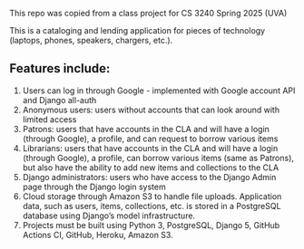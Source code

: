 This repo was copied from a class project for CS 3240 Spring 2025 (UVA)

This is a cataloging and lending application for pieces of technology (laptops, phones, speakers, chargers, etc.). 

## Features include:

1. Users can log in through Google - implemented with Google account API and Django all-auth
2. Anonymous users: users without accounts that can look around with limited access
3. Patrons: users that have accounts in the CLA and will have a login (through Google), a profile, and can request to borrow various items
4. Librarians: users that have accounts in the CLA and will have a login (through Google), a profile, can borrow various items (same as Patrons), but also have the ability to add new items and collections to the CLA
5. Django administrators: users who have access to the Django Admin page through the Django login system
6. Cloud storage through Amazon S3 to handle file uploads. Application data, such as users, items, collections, etc. is stored in a PostgreSQL database using Django’s model infrastructure.
7. Projects must be built using Python 3, PostgreSQL, Django 5, GitHub Actions CI, GitHub, Heroku, Amazon S3.
